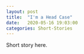 ```yaml
---
layout: post
title:  "I'm a Head Case"
date:   2020-05-16 19:03:00
categories: Short-Stories
---
```


Short story here.
